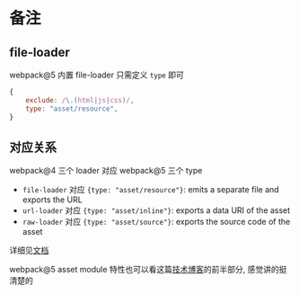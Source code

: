 # 备注

## file-loader

webpack@5 内置 file-loader 只需定义 `type` 即可

```javascript
{
    exclude: /\.(html|js|css)/,
    type: "asset/resource",
}
```

## 对应关系

webpack@4 三个 loader 对应 webpack@5 三个 type

- `file-loader` 对应 `{type: "asset/resource"}`: emits a separate file and exports the URL
- `url-loader` 对应 `{type: "asset/inline"}`: exports a data URI of the asset
- `raw-loader` 对应 `{type: "asset/source"}`: exports the source code of the asset

详细见[文档](https://webpack.js.org/guides/asset-modules/)

webpack@5 asset module 特性也可以看这篇[技术博客](https://blog.csdn.net/lin_fightin/article/details/115140736)的前半部分, 感觉讲的挺清楚的